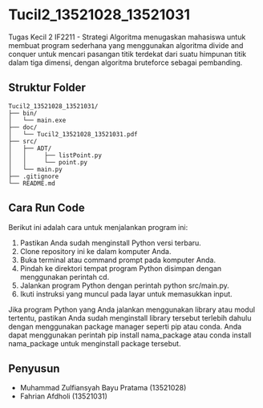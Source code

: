 # Tucil2_13521028_13521031

Tugas Kecil 2 IF2211 - Strategi Algoritma menugaskan mahasiswa untuk membuat program sederhana yang menggunakan algoritma divide and conquer untuk mencari pasangan titik terdekat dari suatu himpunan titik dalam tiga dimensi, dengan algoritma bruteforce sebagai pembanding.


## Struktur Folder
```
Tucil2_13521028_13521031/
├── bin/
│   └── main.exe
├── doc/
│   └── Tucil2_13521028_13521031.pdf
├── src/
│   ├── ADT/
│   │     ├── listPoint.py
│   │     └── point.py
│   └── main.py
├── .gitignore
└── README.md
```

## Cara Run Code

Berikut ini adalah cara untuk menjalankan program ini:

1. Pastikan Anda sudah menginstall Python versi terbaru.
2. Clone repository ini ke dalam komputer Anda.
3. Buka terminal atau command prompt pada komputer Anda.
4. Pindah ke direktori tempat program Python disimpan dengan menggunakan perintah cd.
5. Jalankan program Python dengan perintah python src/main.py.
6. Ikuti instruksi yang muncul pada layar untuk memasukkan input.

Jika program Python yang Anda jalankan menggunakan library atau modul tertentu, pastikan Anda sudah menginstall library tersebut terlebih dahulu dengan menggunakan package manager seperti pip atau conda. Anda dapat menggunakan perintah pip install nama_package atau conda install nama_package untuk menginstall package tersebut.

## Penyusun
* Muhammad Zulfiansyah Bayu Pratama  (13521028)
* Fahrian Afdholi (13521031)